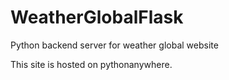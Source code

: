 # WeatherGlobalFlask
Python backend server for weather global website

This site is hosted on pythonanywhere.
